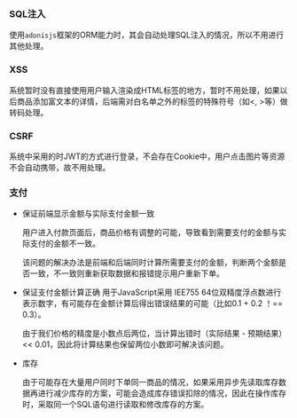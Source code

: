 ### SQL注入
使用`adonisjs`框架的ORM能力时，其会自动处理SQL注入的情况，所以不用进行其他处理。

### XSS
系统暂时没有直接使用用户输入渲染成HTML标签的地方，暂时不用处理，如果以后商品添加富文本的详情，后端需对白名单之外的标签的特殊符号（如<, >等）做转码处理。

### CSRF
系统中采用的时JWT的方式进行登录，不会存在Cookie中，用户点击图片等资源不会自动携带，故不用处理。

### 支付
- 保证前端显示金额与实际支付金额一致

  用户进入付款页面后，商品价格有调整的可能，导致看到需要支付的金额与实际支付的金额不一致。

  该问题的解决办法是前端和后端同时计算所需要支付的金额，判断两个金额是否一致，不一致则重新获取数据和报错提示用户重新下单。

- 保证支付金额计算正确
  用于JavaScript采用 IEE755 64位双精度浮点数进行表示数字，有可能存在金额计算后得出错误结果的可能（比如0.1 + 0.2 ！== 0.3）。

  由于我们价格的精度是小数点后两位，当计算出错时（实际结果 - 预期结果） << 0.01，因此将计算结果也保留两位小数即可解决该问题。

- 库存

  由于可能存在大量用户同时下单同一商品的情况，如果采用异步先读取库存数据再进行减少库存的方案，可能会造成库存错误扣除的情况，因此在操作库存时，采取同一个SQL语句进行读取和修改库存的方案。